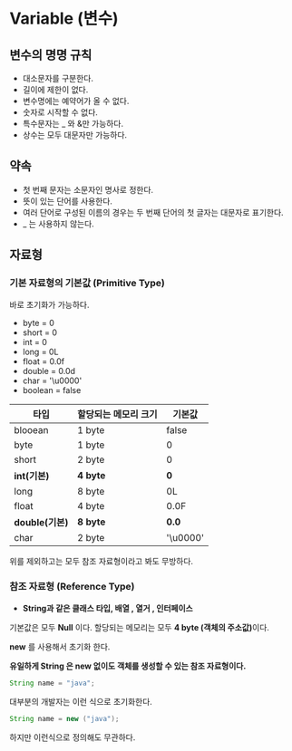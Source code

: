 # Variable (변수)


## 변수의 명명 규칙
- 대소문자를 구분한다.
- 길이에 제한이 없다.
- 변수명에는 예약어가 올 수 없다.
- 숫자로 시작할 수 없다.
- 특수문자는 _ 와 &만 가능하다.
- 상수는 모두 대문자만 가능하다.

## 약속
- 첫 번째 문자는 소문자인 명사로 정한다.
- 뜻이 있는 단어를 사용한다.
- 여러 단어로 구성된 이름의 경우는 두 번째 단어의 첫 글자는 대문자로 표기한다.
- _ 는 사용하지 않는다.

## 자료형

### 기본 자료형의 기본값 (Primitive Type)
바로 초기화가 가능하다.

- byte = 0
- short = 0
- int = 0
- long = 0L
- float = 0.0f
- double = 0.0d
- char = '\u0000'
- boolean = false

타입|할당되는 메모리 크기|기본값|
|---|--------------------|------|
blooean|1 byte|false|
byte|1 byte|0|
short|2 byte|0|
<b>int(기본)</b>|<b>4 byte</b>|<b>0</b>|
long|8 byte|0L|
float|4 byte|0.0F|
<b>double(기본)</b>|<b>8 byte</b>|<b>0.0</b>|
char|2 byte|'\u0000'|





위를 제외하고는 모두 참조 자료형이라고 봐도 무방하다.

### 참조 자료형 (Reference Type)
- <b>String과 같은 클래스 타입, 배열 , 열거 , 인터페이스</b>

기본값은 모두 <b>Null</b> 이다. 할당되는 메모리는 모두 <b>4 byte (객체의 주소값)</b>이다.

<b>new</b> 를 사용해서 초기화 한다.

<b>유일하게 String 은 new 없이도 객체를 생성할 수 있는 참조 자료형이다.</b>
```java
String name = "java";
```
대부분의 개발자는 이런 식으로 초기화한다.
```java
String name = new ("java");
```
하지만 이런식으로 정의해도 무관하다.